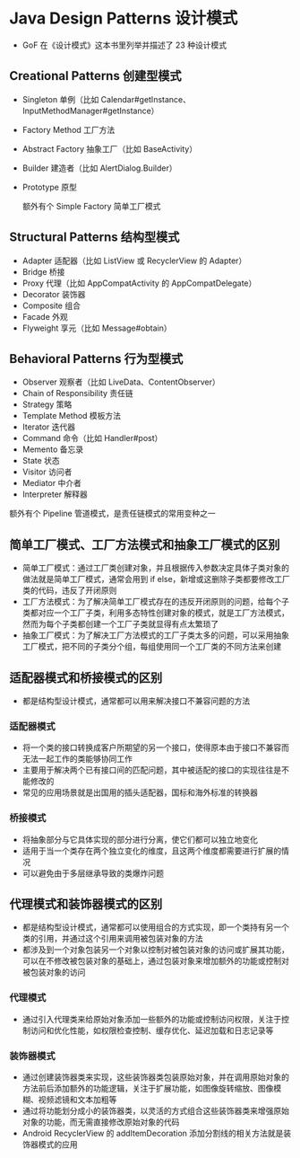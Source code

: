 # Java Design Patterns 设计模式
- GoF 在《设计模式》这本书里列举并描述了 23 种设计模式

## Creational Patterns 创建型模式
- Singleton 单例（比如 Calendar#getInstance、InputMethodManager#getInstance）
- Factory Method 工厂方法
- Abstract Factory 抽象工厂（比如 BaseActivity）
- Builder 建造者（比如 AlertDialog.Builder）
- Prototype 原型

  额外有个 Simple Factory 简单工厂模式

## Structural Patterns 结构型模式
- Adapter 适配器（比如 ListView 或 RecyclerView 的 Adapter）
- Bridge 桥接
- Proxy 代理（比如 AppCompatActivity 的 AppCompatDelegate）
- Decorator 装饰器
- Composite 组合
- Facade 外观
- Flyweight 享元（比如 Message#obtain）

## Behavioral Patterns 行为型模式
- Observer 观察者（比如 LiveData、ContentObserver）
- Chain of Responsibility 责任链
- Strategy 策略
- Template Method 模板方法
- Iterator 迭代器
- Command 命令（比如 Handler#post）
- Memento 备忘录
- State 状态
- Visitor 访问者
- Mediator 中介者
- Interpreter 解释器

 额外有个 Pipeline 管道模式，是责任链模式的常用变种之一


## 简单工厂模式、工厂方法模式和抽象工厂模式的区别
- 简单工厂模式：通过工厂类创建对象，并且根据传入参数决定具体子类对象的做法就是简单工厂模式，通常会用到 if else，新增或这删除子类都要修改工厂类的代码，违反了开闭原则
- 工厂方法模式：为了解决简单工厂模式存在的违反开闭原则的问题，给每个子类都对应一个工厂子类，利用多态特性创建对象的模式，就是工厂方法模式，然而为每个子类都创建一个工厂子类就显得有点太繁琐了
- 抽象工厂模式：为了解决工厂方法模式的工厂子类太多的问题，可以采用抽象工厂模式，把不同的子类分个组，每组使用同一个工厂类的不同方法来创建


## 适配器模式和桥接模式的区别
 - 都是结构型设计模式，通常都可以用来解决接口不兼容问题的方法

### 适配器模式
- 将一个类的接口转换成客户所期望的另一个接口，使得原本由于接口不兼容而无法一起工作的类能够协同工作
- 主要用于解决两个已有接口间的匹配问题，其中被适配的接口的实现往往是不能修改的
- 常见的应用场景就是出国用的插头适配器，国标和海外标准的转换器

### 桥接模式
- 将抽象部分与它具体实现的部分进行分离，使它们都可以独立地变化
- 适用于当一个类存在两个独立变化的维度，且这两个维度都需要进行扩展的情况
- 可以避免由于多层继承导致的类爆炸问题


## 代理模式和装饰器模式的区别
- 都是结构型设计模式，通常都可以使用组合的方式实现，即一个类持有另一个类的引用，并通过这个引用来调用被包装对象的方法
- 都涉及到一个对象包装另一个对象以控制对被包装对象的访问或扩展其功能，可以在不修改被包装对象的基础上，通过包装对象来增加额外的功能或控制对被包装对象的访问

### 代理模式
- 通过引入代理类来给原始对象添加一些额外的功能或控制访问权限，关注于控制访问和优化性能，如权限检查控制、缓存优化、延迟加载和日志记录等

### 装饰器模式
- 通过创建装饰器类来实现，这些装饰器类包装原始对象，并在调用原始对象的方法前后添加额外的功能逻辑，关注于扩展功能，如图像旋转缩放、图像模糊、视频滤镜和文本加粗等
- 通过将功能划分成小的装饰器类，以灵活的方式组合这些装饰器类来增强原始对象的功能，而无需直接修改原始对象的代码
- Android RecyclerView 的 addItemDecoration 添加分割线的相关方法就是装饰器模式的应用
